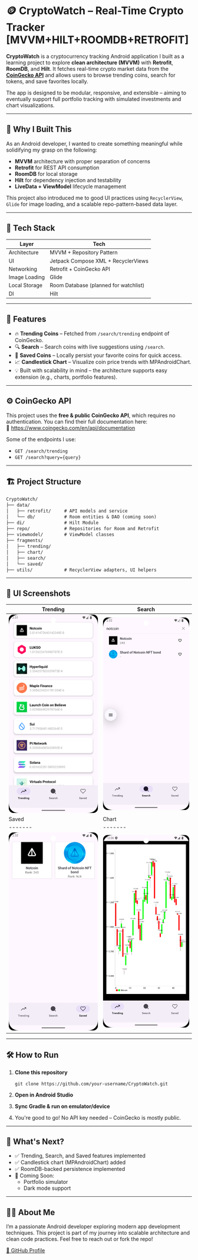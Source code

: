 # 🪙 CryptoWatch – Real-Time Crypto Tracker [MVVM+HILT+ROOMDB+RETROFIT]

**CryptoWatch** is a cryptocurrency tracking Android application I built as a learning project to explore **clean architecture (MVVM)** with **Retrofit**, **RoomDB**, and **Hilt**. It fetches real-time crypto market data from the **[CoinGecko API](https://www.coingecko.com/en/api)** and allows users to browse trending coins, search for tokens, and save favorites locally.

The app is designed to be modular, responsive, and extensible – aiming to eventually support full portfolio tracking with simulated investments and chart visualizations.

---

## 🧠 Why I Built This

As an Android developer, I wanted to create something meaningful while solidifying my grasp on the following:
- **MVVM** architecture with proper separation of concerns
- **Retrofit** for REST API consumption
- **RoomDB** for local storage
- **Hilt** for dependency injection and testability
- **LiveData + ViewModel** lifecycle management

This project also introduced me to good UI practices using `RecyclerView`, `Glide` for image loading, and a scalable repo-pattern-based data layer.

---

## 🔧 Tech Stack

| Layer         | Tech                                 |
|---------------|--------------------------------------|
| Architecture  | MVVM + Repository Pattern            |
| UI            | Jetpack Compose XML + RecyclerViews  |
| Networking    | Retrofit + CoinGecko API             |
| Image Loading | Glide                                |
| Local Storage | Room Database (planned for watchlist)|
| DI            | Hilt                                 |

---

## 📲 Features

- 🔥 **Trending Coins** – Fetched from `/search/trending` endpoint of CoinGecko.
- 🔍 **Search** – Search coins with live suggestions using `/search`.
- 💾 **Saved Coins** – Locally persist your favorite coins for quick access.
- 📈 **Candlestick Chart** – Visualize coin price trends with MPAndroidChart.
- 💡 Built with scalability in mind – the architecture supports easy extension (e.g., charts, portfolio features).

---

## ⚙️ CoinGecko API

This project uses the **free & public CoinGecko API**, which requires no authentication. You can find their full documentation here:  
📎 https://www.coingecko.com/en/api/documentation

Some of the endpoints I use:
- `GET /search/trending`
- `GET /search?query={query}`

---

## 🏗️ Project Structure

```
CryptoWatch/
├── data/
│   ├── retrofit/     # API models and service
│   └── db/           # Room entities & DAO (coming soon)
├── di/               # Hilt Module
├── repo/             # Repositories for Room and Retrofit
├── viewmodel/        # ViewModel classes
├── fragments/
│   ├── trending/
│   ├── chart/
│   ├── search/
│   └── saved/
├── utils/            # RecyclerView adapters, UI helpers

```
---

## 📸 UI Screenshots

| Trending | Search 
|---------|--------|
| ![Trending](screenshots/trending.png) | ![Search](screenshots/search.png) |
| Saved | Chart |
|-------|-------|
| ![Saved](screenshots/saved.png) | ![Chart](screenshots/chart.png) |
---

## 🛠️ How to Run

1. **Clone this repository**
   ```
   git clone https://github.com/your-username/CryptoWatch.git
   ```

2. **Open in Android Studio**

3. **Sync Gradle & run on emulator/device**

4. You're good to go! No API key needed – CoinGecko is mostly public.

---

## 🧪 What's Next?

* ✅ Trending, Search, and Saved features implemented  
* ✅ Candlestick chart (MPAndroidChart) added
* ✅ RoomDB-backed persistence implemented
* 🧠 Coming Soon:
  * Portfolio simulator
  * Dark mode support

---

## 🙋‍♂️ About Me

I’m a passionate Android developer exploring modern app development techniques. This project is part of my journey into scalable architecture and clean code practices.
Feel free to reach out or fork the repo!

[🔗 GitHub Profile](https://github.com/mat-in)
